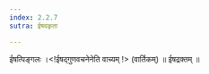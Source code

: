 ```yaml
---
index: 2.2.7
sutra: ईषदकृता

---
```

 ईषत्पिङ्गलः ।<!ईषद्गुणवचनेनेति वाच्यम् !> (वार्तिकम्) ॥ ईषद्रक्तम् ॥ 